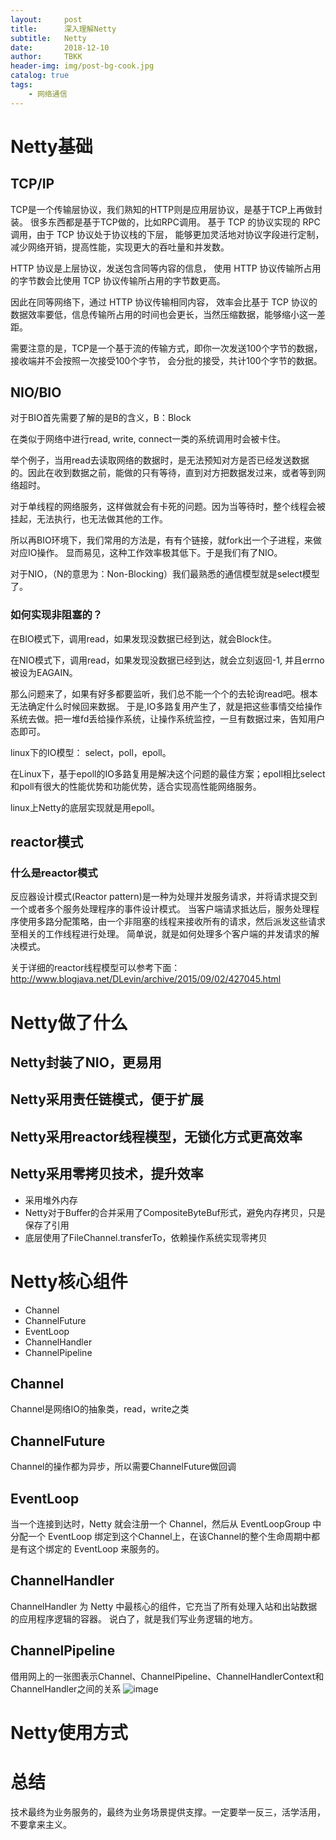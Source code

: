 ```yaml
---
layout:     post
title:      深入理解Netty
subtitle:   Netty
date:       2018-12-10
author:     TBKK
header-img: img/post-bg-cook.jpg
catalog: true
tags:
    - 网络通信
---
```

# Netty基础
## TCP/IP
TCP是一个传输层协议，我们熟知的HTTP则是应用层协议，是基于TCP上再做封装。
很多东西都是基于TCP做的，比如RPC调用。
基于 TCP 的协议实现的 RPC 调用，由于 TCP 协议处于协议栈的下层，
能够更加灵活地对协议字段进行定制，减少网络开销，提高性能，实现更大的吞吐量和并发数。

HTTP 协议是上层协议，发送包含同等内容的信息，
使用 HTTP 协议传输所占用的字节数会比使用 TCP 协议传输所占用的字节数更高。

因此在同等网络下，通过 HTTP 协议传输相同内容，
效率会比基于 TCP 协议的数据效率要低，信息传输所占用的时间也会更长，当然压缩数据，能够缩小这一差距。

需要注意的是，TCP是一个基于流的传输方式，即你一次发送100个字节的数据，接收端并不会按照一次接受100个字节，
会分批的接受，共计100个字节的数据。

## NIO/BIO
对于BIO首先需要了解的是B的含义，B：Block

在类似于网络中进行read, write, connect一类的系统调用时会被卡住。

举个例子，当用read去读取网络的数据时，是无法预知对方是否已经发送数据的。因此在收到数据之前，能做的只有等待，直到对方把数据发过来，或者等到网络超时。

对于单线程的网络服务，这样做就会有卡死的问题。因为当等待时，整个线程会被挂起，无法执行，也无法做其他的工作。

所以再BIO环境下，我们常用的方法是，有有个链接，就fork出一个子进程，来做对应IO操作。
显而易见，这种工作效率极其低下。于是我们有了NIO。

对于NIO，（N的意思为：Non-Blocking）我们最熟悉的通信模型就是select模型了。
### 如何实现非阻塞的？

在BIO模式下，调用read，如果发现没数据已经到达，就会Block住。

在NIO模式下，调用read，如果发现没数据已经到达，就会立刻返回-1, 并且errno被设为EAGAIN。

那么问题来了，如果有好多都要监听，我们总不能一个个的去轮询read吧。根本无法确定什么时候回来数据。
于是,IO多路复用产生了，就是把这些事情交给操作系统去做。把一堆fd丢给操作系统，让操作系统监控，一旦有数据过来，告知用户态即可。

linux下的IO模型：
select，poll，epoll。

在Linux下，基于epoll的IO多路复用是解决这个问题的最佳方案；epoll相比select和poll有很大的性能优势和功能优势，适合实现高性能网络服务。

linux上Netty的底层实现就是用epoll。

## reactor模式
### 什么是reactor模式
反应器设计模式(Reactor pattern)是一种为处理并发服务请求，并将请求提交到一个或者多个服务处理程序的事件设计模式。
当客户端请求抵达后，服务处理程序使用多路分配策略，由一个非阻塞的线程来接收所有的请求，然后派发这些请求至相关的工作线程进行处理。
简单说，就是如何处理多个客户端的并发请求的解决模式。

关于详细的reactor线程模型可以参考下面：
http://www.blogjava.net/DLevin/archive/2015/09/02/427045.html

# Netty做了什么

## Netty封装了NIO，更易用
## Netty采用责任链模式，便于扩展
## Netty采用reactor线程模型，无锁化方式更高效率
## Netty采用零拷贝技术，提升效率
* 采用堆外内存
* Netty对于Buffer的合并采用了CompositeByteBuf形式，避免内存拷贝，只是保存了引用
* 底层使用了FileChannel.transferTo，依赖操作系统实现零拷贝

# Netty核心组件
* Channel
* ChannelFuture
* EventLoop
* ChannelHandler
* ChannelPipeline

## Channel
Channel是网络IO的抽象类，read，write之类
## ChannelFuture
Channel的操作都为异步，所以需要ChannelFuture做回调
## EventLoop
当一个连接到达时，Netty 就会注册一个 Channel，然后从 EventLoopGroup 中分配一个 EventLoop 绑定到这个Channel上，在该Channel的整个生命周期中都是有这个绑定的 EventLoop 来服务的。

## ChannelHandler
ChannelHandler 为 Netty 中最核心的组件，它充当了所有处理入站和出站数据的应用程序逻辑的容器。
说白了，就是我们写业务逻辑的地方。

## ChannelPipeline
借用网上的一张图表示Channel、ChannelPipeline、ChannelHandlerContext和ChannelHandler之间的关系
![image](http://www.qinxinfeng.com/img/others/channelPipeline.jpg)

# Netty使用方式

# 总结
技术最终为业务服务的，最终为业务场景提供支撑。一定要举一反三，活学活用，不要拿来主义。
 

